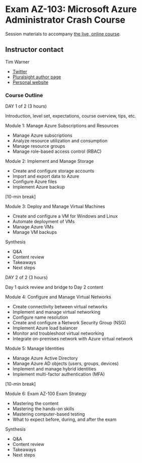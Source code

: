 
# Exam AZ-103: Microsoft Azure Administrator Crash Course

Session materials to accompany [the live, online course](https://learning.oreilly.com/live-training/courses/exam-az-103-microsoft-azure-administrator-crash-course/0636920272854/).

## Instructor contact

Tim Warner

* [Twitter](https://twitter.com/techtrainertim)
* [Pluralsight author page](https://www.pluralsight.com/authors/tim-warner)
* [Personal website](https://techtrainertim.com/)

### Course Outline

DAY 1 of 2 (3 hours)

Introduction, level set, expectations, course overview, tips, etc.

Module 1: Manage Azure Subscriptions and Resources

* Manage Azure subscriptions
* Analyze resource utilization and consumption
* Manage resource groups
* Manage role-based access control (RBAC)

Module 2: Implement and Manage Storage

* Create and configure storage accounts
* Import and export data to Azure
* Configure Azure files
* Implement Azure backup

[10-min break]

Module 3: Deploy and Manage Virtual Machines

* Create and configure a VM for Windows and Linux
* Automate deployment of VMs
* Manage Azure VMs
* Manage VM backups

Synthesis

* Q&A
* Content review
* Takeaways
* Next steps

DAY 2 of 2 (3 hours)

Day 1 quick review and bridge to Day 2 content

Module 4: Configure and Manage Virtual Networks

* Create connectivity between virtual networks
* Implement and manage virtual networking
* Configure name resolution
* Create and configure a Network Security Group (NSG)
* Implement Azure load balancer
* Monitor and troubleshoot virtual networking
* Integrate on-premises network with Azure virtual network

Module 5: Manage Identities

* Manage Azure Active Directory
* Manage Azure AD objects (users, groups, devices)
* Implement and manage hybrid identities
* Implement multi-factor authentication (MFA)

[10-min break]

Module 6: Exam AZ-100 Exam Strategy

* Mastering the content
* Mastering the hands-on skills
* Mastering computer-based testing
* What to expect before, during, and after the exam

Synthesis

* Q&A
* Content review
* Takeaways
* Next steps

